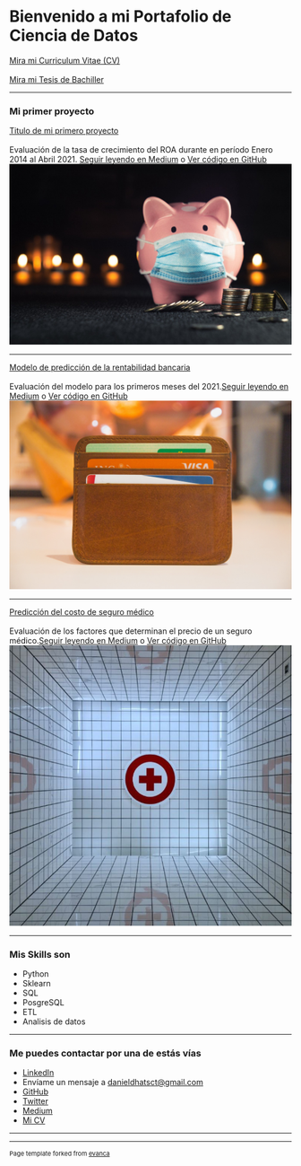 # Bienvenido a mi Portafolio de Ciencia de Datos
<a href="/pdf/plantilla-curriculum-blanco2.pdf">Mira mi Curriculum Vitae (CV) </a> 
<br><br>
<a href="/pdf/Efecto de los factores internos en la rentabilidad bancaria.pdf">Mira mi Tesis de Bachiller </a>

---

### Mi primer proyecto

[Titulo de mi primero proyecto](https://medium.com/@jeancarlogv10/el-efecto-del-covid-19-en-la-rentabilidad-del-bcp-a56fd9392067)
<br><br>
Evaluación de la tasa de crecimiento del ROA durante en período Enero 2014 al Abril 2021. [Seguir leyendo en Medium](https://medium.com/@jeancarlogv10/el-efecto-del-covid-19-en-la-rentabilidad-del-bcp-a56fd9392067) o [Ver código en GitHub](https://github.com/JeancarloGeldres/Analysis-Factors-Interns-)
[<img src="images/cerdo-min (1).jpg?raw=true"/>](https://github.com/JeancarloGeldres/Analysis-Factors-Interns-)

---
[Modelo de predicción de la rentabilidad bancaria](https://medium.com/@jeancarlogv10/modelo-de-predicci%C3%B3n-de-la-rentabilidad-bancaria-4208edee7bb3)
<br><br>
Evaluación del modelo para los primeros meses del 2021.[Seguir leyendo en Medium](https://medium.com/@jeancarlogv10/modelo-de-predicci%C3%B3n-de-la-rentabilidad-bancaria-4208edee7bb3) o [Ver código en GitHub](https://github.com/JeancarloGeldres/Analysis-Factors-Interns-)
[<img src="images/pararara.jpg?raw=true"/>](https://github.com/JeancarloGeldres/Analysis-Factors-Interns-)

---
[Predicción del costo de seguro médico](https://medium.com/@jeancarlogv10/predicci%C3%B3n-del-costo-de-seguro-m%C3%A9dico-ba1cefcdf57e)
<br><br>
Evaluación de los factores que determinan el precio de un seguro médico.[Seguir leyendo en Medium](https://medium.com/@jeancarlogv10/predicci%C3%B3n-del-costo-de-seguro-m%C3%A9dico-ba1cefcdf57e) o [Ver código en GitHub](https://github.com/JeancarloGeldres/Model-of-Cost-of-health-insurance)
[<img src="images/cura.jpg?raw=true"/>](https://github.com/JeancarloGeldres/Model-of-Cost-of-health-insurance)

---

### Mis Skills son

- Python
- Sklearn
- SQL
- PosgreSQL
- ETL
- Analisis de datos

---

### Me puedes contactar por una de estás vías

- [LinkedIn](https://www.linkedin.com/in/daniel-reyes-barrera-02b9731b0/)
- Envíame un mensaje a <danieldhatsct@gmail.com>
- [GitHub](https://github.com/danieldhats7)
- [Twitter](https://twitter.com/danieldhats7)
- [Medium](https://medium.com/@danieldhats7)
- [Mi CV](/pdf/plantilla-curriculum-blanco.pdf)


---




---
<p style="font-size:11px">Page template forked from <a href="https://github.com/evanca/quick-portfolio">evanca</a></p>
<!-- Remove above link if you don't want to attibute -->
